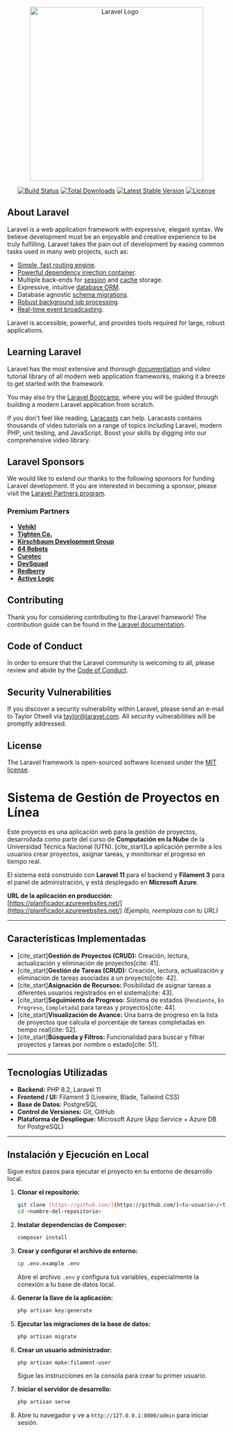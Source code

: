 <p align="center"><a href="https://laravel.com" target="_blank"><img src="https://raw.githubusercontent.com/laravel/art/master/logo-lockup/5%20SVG/2%20CMYK/1%20Full%20Color/laravel-logolockup-cmyk-red.svg" width="400" alt="Laravel Logo"></a></p>

<p align="center">
<a href="https://github.com/laravel/framework/actions"><img src="https://github.com/laravel/framework/workflows/tests/badge.svg" alt="Build Status"></a>
<a href="https://packagist.org/packages/laravel/framework"><img src="https://img.shields.io/packagist/dt/laravel/framework" alt="Total Downloads"></a>
<a href="https://packagist.org/packages/laravel/framework"><img src="https://img.shields.io/packagist/v/laravel/framework" alt="Latest Stable Version"></a>
<a href="https://packagist.org/packages/laravel/framework"><img src="https://img.shields.io/packagist/l/laravel/framework" alt="License"></a>
</p>

## About Laravel

Laravel is a web application framework with expressive, elegant syntax. We believe development must be an enjoyable and creative experience to be truly fulfilling. Laravel takes the pain out of development by easing common tasks used in many web projects, such as:

- [Simple, fast routing engine](https://laravel.com/docs/routing).
- [Powerful dependency injection container](https://laravel.com/docs/container).
- Multiple back-ends for [session](https://laravel.com/docs/session) and [cache](https://laravel.com/docs/cache) storage.
- Expressive, intuitive [database ORM](https://laravel.com/docs/eloquent).
- Database agnostic [schema migrations](https://laravel.com/docs/migrations).
- [Robust background job processing](https://laravel.com/docs/queues).
- [Real-time event broadcasting](https://laravel.com/docs/broadcasting).

Laravel is accessible, powerful, and provides tools required for large, robust applications.

## Learning Laravel

Laravel has the most extensive and thorough [documentation](https://laravel.com/docs) and video tutorial library of all modern web application frameworks, making it a breeze to get started with the framework.

You may also try the [Laravel Bootcamp](https://bootcamp.laravel.com), where you will be guided through building a modern Laravel application from scratch.

If you don't feel like reading, [Laracasts](https://laracasts.com) can help. Laracasts contains thousands of video tutorials on a range of topics including Laravel, modern PHP, unit testing, and JavaScript. Boost your skills by digging into our comprehensive video library.

## Laravel Sponsors

We would like to extend our thanks to the following sponsors for funding Laravel development. If you are interested in becoming a sponsor, please visit the [Laravel Partners program](https://partners.laravel.com).

### Premium Partners

- **[Vehikl](https://vehikl.com)**
- **[Tighten Co.](https://tighten.co)**
- **[Kirschbaum Development Group](https://kirschbaumdevelopment.com)**
- **[64 Robots](https://64robots.com)**
- **[Curotec](https://www.curotec.com/services/technologies/laravel)**
- **[DevSquad](https://devsquad.com/hire-laravel-developers)**
- **[Redberry](https://redberry.international/laravel-development)**
- **[Active Logic](https://activelogic.com)**

## Contributing

Thank you for considering contributing to the Laravel framework! The contribution guide can be found in the [Laravel documentation](https://laravel.com/docs/contributions).

## Code of Conduct

In order to ensure that the Laravel community is welcoming to all, please review and abide by the [Code of Conduct](https://laravel.com/docs/contributions#code-of-conduct).

## Security Vulnerabilities

If you discover a security vulnerability within Laravel, please send an e-mail to Taylor Otwell via [taylor@laravel.com](mailto:taylor@laravel.com). All security vulnerabilities will be promptly addressed.

## License

The Laravel framework is open-sourced software licensed under the [MIT license](https://opensource.org/licenses/MIT).


# Sistema de Gestión de Proyectos en Línea

Este proyecto es una aplicación web para la gestión de proyectos, desarrollada como parte del curso de **Computación en la Nube** de la Universidad Técnica Nacional (UTN). [cite_start]La aplicación permite a los usuarios crear proyectos, asignar tareas, y monitorear el progreso en tiempo real.

El sistema está construido con **Laravel 11** para el backend y **Filament 3** para el panel de administración, y está desplegado en **Microsoft Azure**.

**URL de la aplicación en producción:** [https://planificador.azurewebsites.net/](https://planificador.azurewebsites.net/) *(Ejemplo, reemplaza con tu URL)*

---

## Características Implementadas

* [cite_start]**Gestión de Proyectos (CRUD):** Creación, lectura, actualización y eliminación de proyectos[cite: 41].
* [cite_start]**Gestión de Tareas (CRUD):** Creación, lectura, actualización y eliminación de tareas asociadas a un proyecto[cite: 42].
* [cite_start]**Asignación de Recursos:** Posibilidad de asignar tareas a diferentes usuarios registrados en el sistema[cite: 43].
* [cite_start]**Seguimiento de Progreso:** Sistema de estados (`Pendiente`, `En Progreso`, `Completada`) para tareas y proyectos[cite: 44].
* [cite_start]**Visualización de Avance:** Una barra de progreso en la lista de proyectos que calcula el porcentaje de tareas completadas en tiempo real[cite: 52].
* [cite_start]**Búsqueda y Filtros:** Funcionalidad para buscar y filtrar proyectos y tareas por nombre o estado[cite: 51].

---

## Tecnologías Utilizadas

* **Backend:** PHP 8.2, Laravel 11
* **Frontend / UI:** Filament 3 (Livewire, Blade, Tailwind CSS)
* **Base de Datos:** PostgreSQL
* **Control de Versiones:** Git, GitHub
* **Plataforma de Despliegue:** Microsoft Azure (App Service + Azure DB for PostgreSQL)

---

## Instalación y Ejecución en Local

Sigue estos pasos para ejecutar el proyecto en tu entorno de desarrollo local.

1.  **Clonar el repositorio:**
    ```bash
    git clone [https://github.com/](https://github.com/)<tu-usuario>/<tu-repositorio>.git
    cd <nombre-del-repositorio>
    ```

2.  **Instalar dependencias de Composer:**
    ```bash
    composer install
    ```

3.  **Crear y configurar el archivo de entorno:**
    ```bash
    cp .env.example .env
    ```
    Abre el archivo `.env` y configura tus variables, especialmente la conexión a tu base de datos local.

4.  **Generar la llave de la aplicación:**
    ```bash
    php artisan key:generate
    ```

5.  **Ejecutar las migraciones de la base de datos:**
    ```bash
    php artisan migrate
    ```

6.  **Crear un usuario administrador:**
    ```bash
    php artisan make:filament-user
    ```
    Sigue las instrucciones en la consola para crear tu primer usuario.

7.  **Iniciar el servidor de desarrollo:**
    ```bash
    php artisan serve
    ```

8.  Abre tu navegador y ve a `http://127.0.0.1:8000/admin` para iniciar sesión.
